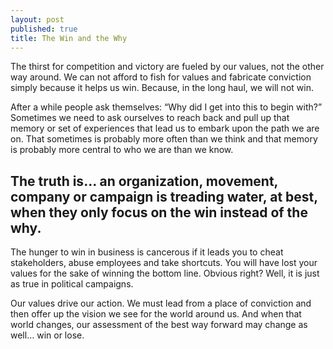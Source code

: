 ```yaml
---
layout: post
published: true
title: The Win and the Why
---
```



The thirst for competition and victory are fueled by our values, not the other way around. We can not afford to fish for values and fabricate conviction simply because it helps us win. Because, in the long haul, we will not win.

After a while people ask themselves: “Why did I get into this to begin with?” Sometimes we need to ask ourselves to reach back and pull up that memory or set of experiences that lead us to embark upon the path we are on. That sometimes is probably more often than we think and that memory is probably more central to who we are than we know. 

## The truth is… an organization, movement, company or campaign is treading water, at best, when they only focus on the win instead of the why.

The hunger to win in business is cancerous if it leads you to cheat stakeholders, abuse employees and take shortcuts. You will have lost your values for the sake of winning the bottom line. Obvious right? Well, it is just as true in political campaigns. 

Our values drive our action. We must lead from a place of conviction and then offer up the vision we see for the world around us. And when that world changes, our assessment of the best way forward may change as well… win or lose.
